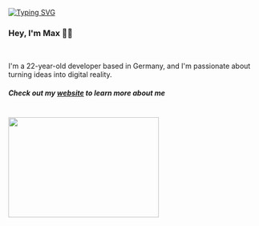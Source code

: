 <p align="left">
<a href="https://github.com/maxitech">
    <img src="https://readme-typing-svg.demolab.com?font=Georgia&size=18&duration=3000&pause=100&multiline=true&width=500&height=80&lines=print%28%22Software+Developer%22%29;Python | JavaScript/TypeScript &pause=100" alt="Typing SVG" />
</a>
</p>

### Hey, I'm Max 👋🏼
<br/>

I'm a 22-year-old developer based in Germany, and I'm passionate about turning ideas into digital reality.
##### Check out my <a href="https://maxportfoliosite.netlify.app/" target="_blank">website</a> to learn more about me
<br/>

<img src="https://github.com/karuzoXam/karuzoXam/assets/60605508/57327d16-820c-4a01-9098-152a62c74eb1" width="300px" height="200px" />

